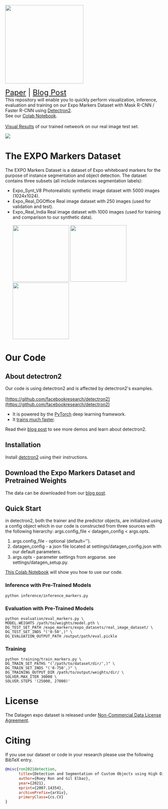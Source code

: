 


<img src="https://i.imgur.com/w3l7y0U.jpg" width="250">  <br>

<font size=5>[Paper](https://arxiv.org/abs/2007.14354) | [Blog Post](https://www.datagen.tech/training-data-using-synthetic-expo-markers-to-train-an-object/)
</font> <br>
This repository will enable you to quickly perform visualization, inference, evaluation and training on our Expo Markers Dataset with Mask R-CNN / Faster R-CNN using [Detectron2](https://github.com/facebookresearch/Detectron2/).
<br>
See our [Colab Notebook](https://colab.research.google.com/drive/1IjvwvA2xdufiIlTPtZgU6Ber03drbfaz?usp=sharing). <br><br>
[Visual Results](https://drive.google.com/drive/folders/1dvB5Gi71zaYvxjOmSVes0OkblGkPQRay?usp=sharing) of our trained netweork on our real image test set.
<br>

[comment]: <> (<img src="./expo_markers.gif" height=250>)
![](./expo_markers.gif)
# The EXPO Markers Dataset
The EXPO Markers Dataset is a dataset of Expo whiteboard markers for the purpose of instance segmentation and object detection. 
The dataset contains three subsets (all include instances segmentation labels):  <br>
- Expo_Synt_V8 Photorealistic synthetic image dataset with 5000 images (1024x1024).
- Expo_Real_DGOffice Real image dataset with 250 images (used for validation and test).
- Expo_Real_India Real image dataset with 1000 images (used for training and comparison to our synthetic data).
<br><br>
<img src="https://i.imgur.com/7MKouv3.png" height=180>  <img src="https://i.imgur.com/iBeUCXV.jpg" height=180>  <img src="https://i.imgur.com/b0xrnBs.jpg" height=180>

# Our Code
## About detectron2
Our code is using detectron2 and is affected by detectron2's examples. <br>
<br>
[https://github.com/facebookresearch/detectron2](https://github.com/facebookresearch/detectron2)
* It is powered by the [PyTorch](https://pytorch.org) deep learning framework.
* It [trains much faster](https://detectron2.readthedocs.io/notes/benchmarks.html).

Read their [blog post](https://ai.facebook.com/blog/-detectron2-a-pytorch-based-modular-object-detection-library-/)
to see more demos and learn about detectron2.

## Installation

Install [detctron2](https://github.com/facebookresearch/detectron2)
using their instructions.


## Download the Expo Markers Dataset and Pretrained Weights
The data can be downloaded from our [blog post](https://www.datagen.tech/training-data-using-synthetic-expo-markers-to-train-an-object/).
## Quick Start
in detectron2, both the trainer and the predictor objects, are initialized
using a config object which in our code is constructed from three sources with the 
following hierarchy:
args.config_file < datagen_config < args.opts.
1) args.config_file - optional (default='').
2) datagen_config - a json file located at settings/datagen_config.json
   with our default parameters.
3) args.opts - parameter settings from argparse. see settings/datagen_setup.py.

[This Colab Notebook](https://colab.research.google.com/drive/1IjvwvA2xdufiIlTPtZgU6Ber03drbfaz) will show you 
how to use our code.
### Inference with Pre-Trained Models

```
python inference/inference_markers.py 
```

### Evaluation with Pre-Trained Models

```
python evaluation/eval_markers.py \
MODEL.WEIGHTS /path/to/weights/model.pth \
DG_TEST_SET_PATH /expo_markers/expo_datasets/real_image_dataset/ \
DG_TEST_SET_INDS "('0-50',)" \
DG_EVALUATION_OUTPUT_PATH /output/path/eval.pickle
```

### Training
```
python training/train_markers.py \
DG_TRAIN_SET_PATHS "('/path/to/dataset/dir/',)" \
DG_TRAIN_SET_INDS "('0-750',)" \
DG_TRAINING_OUTPUT_DIR /path/to/output/weights/dir/ \
SOLVER.MAX_ITER 30000 \
SOLVER.STEPS '(25000, 27000)'
```


# License

The Datagen expo dataset is released under [Non-Commercial Data License Agreement](https://www.datagen.tech/data-license-agreement/).

# Citing

If you use our dataset or code in your research please use the following BibTeX entry.

```BibTeX
@misc{ron2021detection,
      title={Detection and Segmentation of Custom Objects using High Distraction Photorealistic Synthetic Data}, 
      author={Roey Ron and Gil Elbaz},
      year={2021},
      eprint={2007.14354},
      archivePrefix={arXiv},
      primaryClass={cs.CV}
}
```